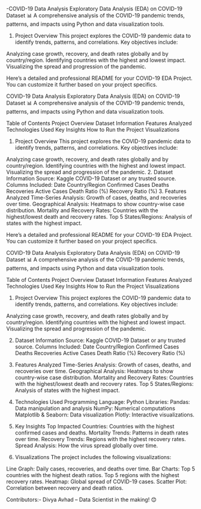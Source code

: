 -COVID-19 Data Analysis
Exploratory Data Analysis (EDA) on COVID-19 Dataset
📊 A comprehensive analysis of the COVID-19 pandemic trends, patterns, and impacts using Python and data visualization tools.

1. Project Overview
This project explores the COVID-19 pandemic data to identify trends, patterns, and correlations.
Key objectives include:

Analyzing case growth, recovery, and death rates globally and by country/region.
Identifying countries with the highest and lowest impact.
Visualizing the spread and progression of the pandemic.

Here’s a detailed and professional README for your COVID-19 EDA Project. You can customize it further based on your project specifics.

COVID-19 Data Analysis
Exploratory Data Analysis (EDA) on COVID-19 Dataset
📊 A comprehensive analysis of the COVID-19 pandemic trends, patterns, and impacts using Python and data visualization tools.

Table of Contents
Project Overview
Dataset Information
Features Analyzed
Technologies Used
Key Insights
How to Run the Project
Visualizations
1. Project Overview
This project explores the COVID-19 pandemic data to identify trends, patterns, and correlations.
Key objectives include:

Analyzing case growth, recovery, and death rates globally and by country/region.
Identifying countries with the highest and lowest impact.
Visualizing the spread and progression of the pandemic.
2. Dataset Information
Source: Kaggle COVID-19 Dataset or any trusted source.
Columns Included:
Date
Country/Region
Confirmed Cases
Deaths
Recoveries
Active Cases
Death Ratio (%)
Recovery Ratio (%)
3. Features Analyzed
Time-Series Analysis: Growth of cases, deaths, and recoveries over time.
Geographical Analysis: Heatmaps to show country-wise case distribution.
Mortality and Recovery Rates: Countries with the highest/lowest death and recovery rates.
Top 5 States/Regions: Analysis of states with the highest impact.


Here’s a detailed and professional README for your COVID-19 EDA Project. You can customize it further based on your project specifics.

COVID-19 Data Analysis
Exploratory Data Analysis (EDA) on COVID-19 Dataset
📊 A comprehensive analysis of the COVID-19 pandemic trends, patterns, and impacts using Python and data visualization tools.

Table of Contents
Project Overview
Dataset Information
Features Analyzed
Technologies Used
Key Insights
How to Run the Project
Visualizations
1. Project Overview
This project explores the COVID-19 pandemic data to identify trends, patterns, and correlations.
Key objectives include:

Analyzing case growth, recovery, and death rates globally and by country/region.
Identifying countries with the highest and lowest impact.
Visualizing the spread and progression of the pandemic.

2. Dataset Information
Source: Kaggle COVID-19 Dataset or any trusted source.
Columns Included:
Date
Country/Region
Confirmed Cases
Deaths
Recoveries
Active Cases
Death Ratio (%)
Recovery Ratio (%)
3. Features Analyzed
Time-Series Analysis: Growth of cases, deaths, and recoveries over time.
Geographical Analysis: Heatmaps to show country-wise case distribution.
Mortality and Recovery Rates: Countries with the highest/lowest death and recovery rates.
Top 5 States/Regions: Analysis of states with the highest impact.

4. Technologies Used
Programming Language: Python
Libraries:
Pandas: Data manipulation and analysis
NumPy: Numerical computations
Matplotlib & Seaborn: Data visualization
Plotly: Interactive visualizations.

5. Key Insights
Top Impacted Countries: Countries with the highest confirmed cases and deaths.
Mortality Trends: Patterns in death rates over time.
Recovery Trends: Regions with the highest recovery rates.
Spread Analysis: How the virus spread globally over time.

6. Visualizations
The project includes the following visualizations:

Line Graph: Daily cases, recoveries, and deaths over time.
Bar Charts:
Top 5 countries with the highest death ratios.
Top 5 regions with the highest recovery rates.
Heatmap: Global spread of COVID-19 cases.
Scatter Plot: Correlation between recovery and death ratios.

Contributors:-
Divya Avhad – Data Scientist in the making! 😊



